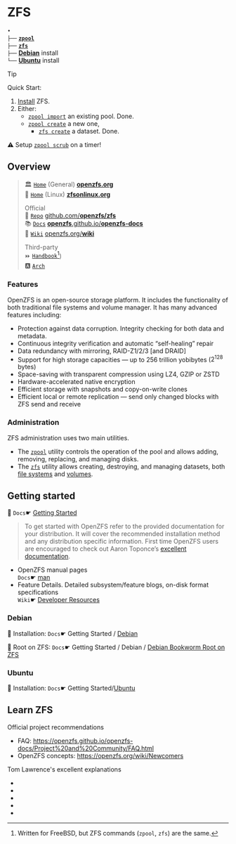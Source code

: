 # ZFS
`•`  
`├──` [**`zpool`**](zpool.md)  
`├──` [**`zfs`**](zfs.md)  
`├──` [**Debian**](debian.md) install  
`└──` [**Ubuntu**](ubuntu.md) install  

> [!Tip]
> Quick Start:
>
> 1. [Install](Debian.md) ZFS.
> 1. Either:
>     - [`zpool import`](zpool.md#import) an existing pool. Done.
>     - [`zpool create`](zpool.md#create) a new one,
>         - [`zfs create`](zfs.md#datasets) a dataset. Done.
>
> ⚠️ Setup [`zpool scrub`](zpool.md#scrub) on a timer!





## Overview

> 🏛️ [`Home`][home] (General) [**openzfs.org**][home]  
> 🐧 [`Home`][zol] (Linux) [**zfsonlinux.org**][zol]  
>
> Official  
> 🧬 [`Repo`][repo] [github.com/**openzfs/zfs**][repo]  
> 📚 [`Docs`][docs] [**openzfs**.github.io/**openzfs-docs**][docs]  
> 📑 [`Wiki`][wiki] [openzfs.org/**wiki**][wiki]  
>
> Third-party  
> ⏩ [`Handbook`][hand][^handbook])  
> 🅰️ [`Arch`][arch]  




### Features

OpenZFS is an open-source storage platform. It includes the functionality of both traditional file systems and volume manager. It has many advanced features including:

- Protection against data corruption. Integrity checking for both data and metadata.
- Continuous integrity verification and automatic “self-healing” repair
- Data redundancy with mirroring, RAID-Z1/2/3 [and DRAID]
- Support for high storage capacities — up to 256 trillion yobibytes ($2^{128}$ bytes)
- Space-saving with transparent compression using LZ4, GZIP or ZSTD
- Hardware-accelerated native encryption
- Efficient storage with snapshots and copy-on-write clones
- Efficient local or remote replication — send only changed blocks with ZFS send and receive

### Administration

ZFS administration uses two main utilities. 
- The [`zpool`](zpool.md) utility controls the operation of the pool and allows adding, removing, replacing, and managing disks. 
- The [`zfs`](zfs.md) utility allows creating, destroying, and managing datasets, both [file systems](https://docs.freebsd.org/en/books/handbook/zfs/#zfs-term-filesystem) and [volumes](https://docs.freebsd.org/en/books/handbook/zfs/#zfs-term-volume).



## Getting started

🔗 `Docs`☛ [Getting Started][getting-started]

> To get started with OpenZFS refer to the provided documentation for your distribution. It will cover the recommended installation method and any distribution specific information. First time OpenZFS users are encouraged to check out Aaron Toponce’s [excellent documentation](https://pthree.org/2012/04/17/install-zfs-on-debian-gnulinux/).

- OpenZFS manual pages  
`Docs`☛ [man][man]
- Feature Details. Detailed subsystem/feature blogs, on-disk format specifications  
`Wiki`☛ [Developer Resources][dev]



### Debian

🔗 Installation: `Docs`☛ Getting Started / [Debian][deb]

🔗 Root on ZFS: `Docs`☛ Getting Started / Debian / [Debian Bookworm Root on ZFS][deb12-zfs-root]

[deb]: https://openzfs.github.io/openzfs-docs/Getting%20Started/Debian/
[deb12-zfs-root]: https://openzfs.github.io/openzfs-docs/Getting%20Started/Debian/Debian%20Bookworm%20Root%20on%20ZFS.html



### Ubuntu

🔗 Installation: `Docs`☛ Getting Started/[Ubuntu][ubu]

[ubu]: https://openzfs.github.io/openzfs-docs/Getting%20Started/Ubuntu/



## Learn ZFS

Official project recommendations

- FAQ: https://openzfs.github.io/openzfs-docs/Project%20and%20Community/FAQ.html
- OpenZFS concepts: https://openzfs.org/wiki/Newcomers

Tom Lawrence's excellent explanations

- 
- 
- 
- 
- 








[^handbook]: Written for FreeBSD, but ZFS commands (`zpool`, `zfs`) are the same.

<!-- LINKS -->
[home]: https://openzfs.org/
[repo]: https://github.com/openzfs/zfs/
[docs]: https://openzfs.github.io/openzfs-docs/
[wiki]: https://openzfs.org/wiki/
[hand]: https://docs.freebsd.org/en/books/handbook/zfs/ "Quick Start"
[arch]: https://wiki.archlinux.org/title/ZFS
[zol]: https://zfsonlinux.org/
[getting-started]: https://openzfs.github.io/openzfs-docs/Getting%20Started/
[man]: https://openzfs.github.io/openzfs-docs/man/
[dev]: https://openzfs.org/wiki/Developer_resources


